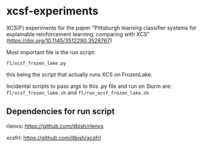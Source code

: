 # xcsf-experiments

XCS(F) experiments for the paper "Pittsburgh learning classifier systems for explainable reinforcement learning: comparing with XCS" (https://doi.org/10.1145/3512290.3528767)

Most important file is the run script:

```fl/xcsf_frozen_lake.py```

this being the script that actually runs XCS on FrozenLake.

Incidental scripts to pass args to this .py file and run on Slurm are:
```fl/xcsf_frozen_lake.sh``` and ```fl/run_xcsf_frozen_lake.sh```

## Dependencies for run script
rlenvs: https://github.com/jtbish/rlenvs

xcsfrl: https://github.com/jtbish/xcsfrl
